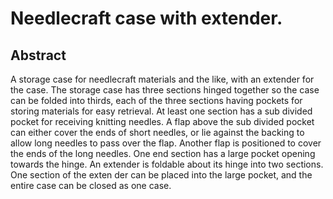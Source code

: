# Needlecraft case with extender.

## Abstract
A storage case for needlecraft materials and the like, with an extender for the case. The storage case has three sections hinged together so the case can be folded into thirds, each of the three sections having pockets for storing materials for easy retrieval. At least one section has a sub divided pocket for receiving knitting needles. A flap above the sub divided pocket can either cover the ends of short needles, or lie against the backing to allow long needles to pass over the flap. Another flap is positioned to cover the ends of the long needles. One end section has a large pocket opening towards the hinge. An extender is foldable about its hinge into two sections. One section of the exten der can be placed into the large pocket, and the entire case can be closed as one case.
